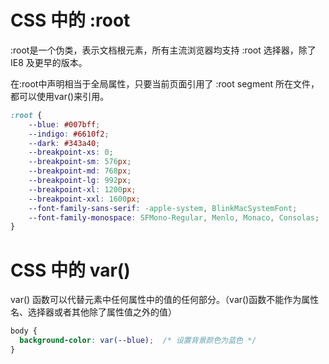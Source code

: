 # CSS 中的 :root

:root是一个伪类，表示文档根元素，所有主流浏览器均支持 :root 选择器，除了 IE8 及更早的版本。
 
在:root中声明相当于全局属性，只要当前页面引用了 :root segment 所在文件，都可以使用var()来引用。

```css
:root {
    --blue: #007bff;
    --indigo: #6610f2;
    --dark: #343a40;
    --breakpoint-xs: 0;
    --breakpoint-sm: 576px;
    --breakpoint-md: 768px;
    --breakpoint-lg: 992px;
    --breakpoint-xl: 1200px;
    --breakpoint-xxl: 1600px;
    --font-family-sans-serif: -apple-system, BlinkMacSystemFont;
    --font-family-monospace: SFMono-Regular, Menlo, Monaco, Consolas;
}
```

# CSS 中的 var()

var() 函数可以代替元素中任何属性中的值的任何部分。（var()函数不能作为属性名、选择器或者其他除了属性值之外的值）

```css
body {
  background-color: var(--blue);  /* 设置背景颜色为蓝色 */
}
```